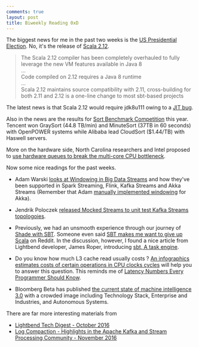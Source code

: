 ```yaml
---
comments: true
layout: post
title: Biweekly Reading 0xD
---
```


The biggest news for me in the past two weeks is the [US Presidential Election](https://en.wikipedia.org/wiki/United_States_presidential_election,_2016). No, it's the release of [Scala 2.12](http://www.lightbend.com/blog/scala-2-12-released).

> The Scala 2.12 compiler has been completely overhauled to fully leverage the new VM features available in Java 8    
> ...    
> Code compiled on 2.12 requires a Java 8 runtime   
> ...    
> Scala 2.12 maintains source compatibility with 2.11, cross-building for both 2.11 and 2.12 is a one-line change to most sbt-based projects

The latest news is that Scala 2.12 would require jdk8u111 owing to a [JIT bug](https://issues.scala-lang.org/browse/SI-9828). 

Also in the news are the results for [Sort Benchmark Competition](http://sortbenchmark.org/) this year. Tencent won GraySort (44.8 TB/min) and MinuteSort (37TB in 60 seconds) with OpenPOWER systems while Alibaba lead CloudSort ($1.44/TB) with Haswell servers.

More on the hardware side, North Carolina researchers and Intel proposed to [use hardware queues to break the multi-core CPU bottleneck](https://www.extremetech.com/computing/238586-using-hardware-queues-break-multi-core-bottleneck). 

Now some nice readings for the past weeks.

* Adam Warski [looks at Windowing in Big Data Streams](https://softwaremill.com/windowing-in-big-data-streams-spark-flink-kafka-akka/) and how they've been supported in Spark Streaming, Flink, Kafka Streams and Akka Streams (Remember that Adam [manually implemented windowing](https://softwaremill.com/windowing-data-in-akka-streams/) for Akka).

* Jendrik Poloczek [released Mocked Streams to unit test Kafka Streams topologoies](https://www.madewithtea.com/released-mocked-streams-for-apache-kafka.html).

* Previously, we had an unsmooth experience through our journey of [Shade with SBT](http://manuzhang.github.io/2016/10/15/shading.html). Someone even said [SBT makes me want to give up Scala](https://www.reddit.com/r/scala/comments/5a6muj/sbt_makes_me_want_to_give_up_scala/) on Reddit. In the discussion, however, I found a nice article from Lightbend developer, James Roper, introducing [sbt, A task engine](http://manuzhang.github.io/2016/10/15/shading.html).

* Do you know how much L3 cache read usually costs ? [An infographics estimates costs of certain operations in CPU clocks cycles](http://ithare.com/infographics-operation-costs-in-cpu-clock-cycles/) will help you to answer this question. This reminds me of [Latency Numbers Every Programmer Should Know](https://people.eecs.berkeley.edu/~rcs/research/interactive_latency.html).

* Bloomberg Beta has published [the current state of machine intelligence 3.0](https://www.oreilly.com/ideas/the-current-state-of-machine-intelligence-3-0) with a crowded image including Technology Stack, Enterprise and Industries, and Autonomous Systems.

There are far more interesting materials from 

* [Lightbend Tech Digest - October 2016](https://www.lightbend.com/blog/lightbend-tech-digest-october-2016?utm_content=buffer4d3e6&utm_medium=social&utm_source=twitter.com&utm_campaign=buffer)
* [Log Compaction - Highlights in the Apache Kafka and Stream Processing Community - November 2016](https://www.confluent.io/blog/bloglog-compaction-highlights-in-the-apache-kafka-and-stream-processing-community-november-2016/)
